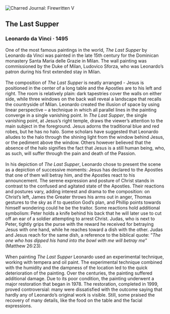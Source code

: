 <div class="artwork-of-the-day">
  <div class="container">
    <div class="img-wrapper">
      <img
        src="https://uploads4.wikiart.org/00178/images/leonardo-da-vinci/ltima-cena-da-vinci-5.jpg!Large.jpg"
        alt="Charred Journal: Firewritten V" />
    </div>
    <div class="artwork-detail">
      <div class="artwork-origin"> 
        <h2 class="artwork-name">The Last Supper</h2>
        <h3 class="artist">
          Leonardo da Vinci
                    ·  1495
        </h3>
      </div>
      <p class="description">
        <span class="artwork-description-text ng-binding" ng-bind-html="viewModel.ArtworkOfTheDay.Description | unsafe">One of the most famous paintings in the world, <i>The Last Supper</i> by Leonardo da Vinci was painted in the late 15th century for the Dominican monastery Santa Maria delle Grazie in Milan. The wall painting was commissioned by the Duke of Milan, Ludovico Sforza, who was Leonardo’s patron during his first extended stay in Milan.<br><br>The composition of <i>The Last Supper</i> is neatly arranged - Jesus is positioned in the center of a long table and the Apostles are to his left and right. The room is relatively plain: dark tapestries cover the walls on either side, while three windows on the back wall reveal a landscape that recalls the countryside of Milan. Leonardo created the illusion of space by using linear perspective – a technique in which all parallel lines in the painting converge in a single vanishing point. In <i>The Last Supper</i>, the single vanishing point, at Jesus’s right temple, draws the viewer’s attention to the main subject in the foreground. Jesus adorns the traditional blue and red robes, but he has no halo. Some scholars have suggested that Leonardo alludes to the halo through the shining light from the window behind Jesus, or the pediment above the window. Others however believed that the absence of the halo signifies the fact that Jesus is a still human being, who, as such, will suffer through the pain and death of the Passion.<br><br>In his depiction of <i>The Last Supper</i>, Leonardo chose to present the scene as a depiction of successive moments: Jesus has declared to the Apostles that one of them will betray him, and the Apostles react to his announcement. The serene expression and posture of Christ stands in contrast to the confused and agitated state of the Apostles. Their reactions and postures vary, adding interest and drama to the composition: on Christ’s left, James the Greater throws his arms out in anger, Thomas gestures to the sky as if to question God’s plan, and Phillip points towards himself wondering could he be the traitor. Some reactions hold additional symbolism: Peter holds a knife behind his back that he will later use to cut off an ear of a soldier attempting to arrest Christ. Judas, who is next to Peter, tightly grips the purse with the reward he received for betraying Jesus with one hand, while he reaches toward a dish with the other. Judas and Jesus reach for the same dish, a reference to the biblical quote: “<i>The one who has dipped his hand into the bowl with me will betray me</i>” (Matthew 26:23).<br><br>When painting <i>The Last Supper</i> Leonardo used an experimental technique, working with tempera and oil paint. The experimental technique combined with the humidity and the dampness of the location led to the quick deterioration of the painting. Over the centuries, the painting suffered additional damage. Due to its poor condition, the painting underwent a major restoration that began in 1978. The restoration, completed in 1999, proved controversial: many were dissatisfied with the outcome saying that hardly any of Leonardo’s original work is visible. Still, some praised the recovery of many details, like the food on the table and the facial expressions.</span>
                        <div class="text-shadow-container" ng-show="showShadow" style=""></div>
      </p>
    </div>
  </div>

</div>
